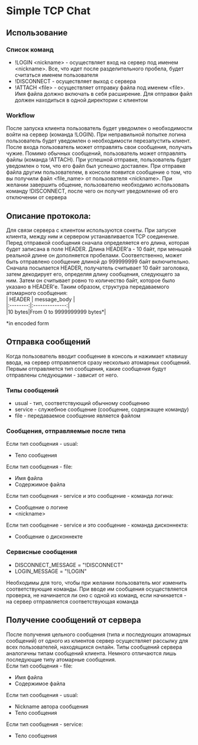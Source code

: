 # Simple TCP Chat
## Использование
### Список команд
* !LOGIN \<nickname> - осуществляет вход на сервер под именем \<nickname>. Все, что идет после разделительного пробела,
будет считаться именем пользователя
* !DISCONNECT - осуществляет выход с сервера
* !ATTACH \<file> - осуществляет отправку файла под именем \<file>. Имя файла должно включать в себя расширение. Для 
отправки файл должен находиться в одной директории с клиентом  

### Workflow
После запуска клиента пользователь будет уведомлен о необходимости войти на сервер (команда !LOGIN). При неправильной 
попытке логина пользователь будет уведомлен о необходимости перезапустить клиент. После входа пользователь может 
отправлять свои сообщения, получать чужие. Помимо обычных сообщений, пользователь может отправлять файлы (команда 
!ATTACH). При успешной отправке, пользователь будет уведомлен о том, что его файл был успешно доставлен. При отправке 
файла другим пользователем, в консоли появится сообщение о том, что вы получили файл \<file_name> от пользователя 
\<nickname>. При желании завершить общение, пользователю необходимо использовать команду !DISCONNECT, после чего он
получит уведомление об его отключении от сервера


## Описание протокола:
Для связи сервера с клиентом используются сокеты. При запуске клиента, между ним и сервером устанавливается TCP 
соединение.  
Перед отправкой сообщения сначала определяется его длина, которая будет записана в поле HEADER. Длина 
HEADER'а - 10 байт, при меньшей реальной длине он дополняется пробелами. Соответственно, может быть отправлено сообщение длиной до 999999999 байт включительно.  
Сначала посылается HEADER, получатель считывает 10 байт заголовка, затем декодирует его, определяя длину сообщения, 
следующего за ним. Затем он считывает ровно то количество байт, которое было указано в HEADER'е. Таким образом, 
структура передаваемого атомарного сообщения:  
| HEADER | message_body |  
|:--------:|:--------------:|  
|10 bytes|From 0 to 9999999999 bytes*|  

*in encoded form 

## Отправка сообщений
Когда пользователь вводит сообщение в консоль и нажимает клавишу ввода, на сервер отправляется сразу несколько атомарных
сообщений. Первым отправляется тип сообщения, какие сообщения будут отправлены следующими - зависит от него.
### Типы сообщений
* usual - тип, соответствующий обычному сообщению
* service - служебное сообщение (сообщение, содержащее команду)
* file - передаваемое сообщение является файлом
### Сообщения, отправляемые после типа
Если тип сообщения - usual:
* Тело сообщения

Если тип сообщения - file:
* Имя файла
* Содержимое файла

Если тип сообщения - service и это сообщение - команда логина:
* Сообщение о логине
* \<nickname>

Если тип сообщение - service и это сообщение - команда дисконнекта:
* Сообщение о дисконнекте

### Сервисные сообщения

* DISCONNECT_MESSAGE = "!DISCONNECT"
* LOGIN_MESSAGE = "!LOGIN"

Необходимы для того, чтобы при желании пользователь мог изменить соответствующие команды. При вводе им сообщения 
осуществляется проверка, не начинается ли оно с одной из команд, если начинается - на сервер отправляется 
соответствующая команда

## Получение сообщений от сервера

После получения цельного сообщения (типа и последующих атомарных сообщений) от одного из клиентов сервер осуществляет 
рассылку для всех пользователей, находящихся онлайн. Типы сообщений сервера аналогичны типам сообщений клиента.
Немного отличаются лишь последующие типу атомарные сообщения.  
Если тип сообщения - file:
* Имя файла
* Содержимое файла

Если тип сообщения - usual:
* Nickname автора сообщения
* Тело сообщения

Если тип сообщения - service:
* Тело сообщения
